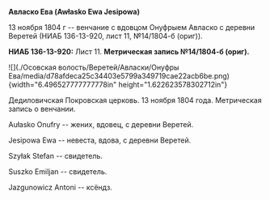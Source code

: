 **Авласко Ева (Awłasko Ewa Jesipowa)**

13 ноября 1804 г -- венчание с вдовцом Онуфрыем Авласко с деревни
Веретей (НИАБ 136-13-920, лист 11, №14/1804-б (ориг)).

**НИАБ 136-13-920:** Лист 11. **Метрическая запись №14/1804-б (ориг).**

![](./Осовская волость/Веретей/Авласки/Онуфры Ева/media/d78afdeca25c34403e5799a349719cae22acb6be.png){width="6.496527777777778in"
height="1.622623578302712in"}

Дедиловичская Покровская церковь. 13 ноября 1804 года. Метрическая
запись о венчании.

Aułasko Onufry -- жених, вдовец, с деревни Веретей.

Jesipowa Ewa -- невеста, вдова, с деревни Веретей.

Szyłak Stefan -- свидетель.

Suszko Emiljan -- свидетель.

Jazgunowicz Antoni -- ксёндз.
